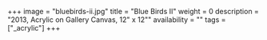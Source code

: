 +++
image = "bluebirds-ii.jpg"
title = "Blue Birds II"
weight = 0
description = "2013, Acrylic on Gallery Canvas, 12\" x 12\""
availability = ""
tags = ["_acrylic"]
+++
